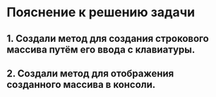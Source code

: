 # Пояснение к решению задачи

## 1. Создали метод для создания строкового массива путём его ввода с клавиатуры.
## 2. Создали метод для отображения созданного массива в консоли.


